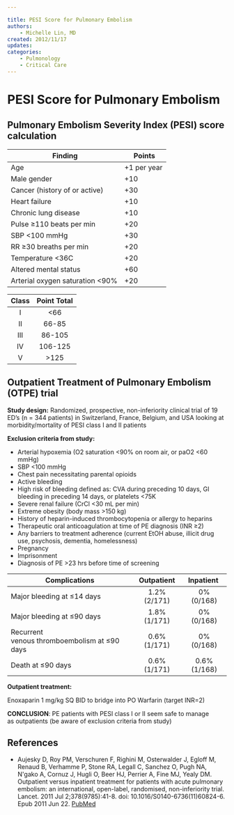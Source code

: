 ```yaml
---

title: PESI Score for Pulmonary Embolism
authors:
    - Michelle Lin, MD
created: 2012/11/17
updates:
categories:
    - Pulmonology
    - Critical Care
---
```


# PESI Score for Pulmonary Embolism

## Pulmonary Embolism Severity Index (PESI) score calculation

|  **Finding**                       |  **Points** |
| ---------------------------------- | ----------- |
| Age                                | +1 per year |
| Male gender                        | +10         |
| Cancer (history of or active)      | +30         |
| Heart failure                      | +10         |
| Chronic lung disease               | +10         |
| Pulse ≥110 beats per min           | +20         |
| SBP &lt;100 mmHg                   | +30         |
| RR ≥30 breaths per min             | +20         |
| Temperature &lt;36C                | +20         |
| Altered mental status              | +60         |
| Arterial oxygen saturation &lt;90% | +20         |

| **Class** | **Point Total** |
| :-------: | :-------------: |
|     I     |      &lt;66     |
|     II    |      66-85      |
|    III    |      86-105     |
|     IV    |     106-125     |
|     V     |       >125      |

## Outpatient Treatment of Pulmonary Embolism (OTPE) trial

**Study design:** Randomized, prospective, non-inferiority clinical trial of 19 ED’s (n = 344 patients) in Switzerland, France, Belgium, and USA looking at morbidity/mortality of PESI class I and II patients

**Exclusion criteria from study:**

- Arterial hypoxemia (O2 saturation &lt;90% on room air, or paO2 &lt;60 mmHg)
- SBP &lt;100 mmHg
- Chest pain necessitating parental opioids
- Active bleeding
- High risk of bleeding defined as: CVA during preceding 10 days, GI bleeding in preceding 14 days, or platelets &lt;75K 
- Severe renal failure (CrCl &lt;30 mL per min)
- Extreme obesity (body mass >150 kg)
- History of heparin-induced thrombocytopenia or allergy to heparins
- Therapeutic oral anticoagulation at time of PE diagnosis (INR ≥2)
- Any barriers to treatment adherence (current EtOH abuse, illicit drug use, psychosis, dementia, homelessness)
- Pregnancy
- Imprisonment
- Diagnosis of PE >23 hrs before time of screening

| **Complications**                            |  **Outpatient**  | **Inpatient**  |
| -------------------------------------------- | :--------------: | :------------: |
| Major bleeding at ≤14 days                   |   1.2% (2/171)   |   0% (0/168)   |
| Major bleeding at ≤90 days                   |   1.8% (1/171)   |   0% (0/168)   |
| Recurrent venous thromboembolism at ≤90 days |   0.6% (1/171)   |   0% (0/168)   |
| Death at ≤90 days                            |   0.6% (1/171)   |  0.6% (1/168)  |

**Outpatient treatment:** 

<span class="drug">Enoxaparin</span> 1 mg/kg SQ BID to bridge into PO <span class="drug">Warfarin</span> (target INR=2)

**CONCLUSION**: PE patients with PESI class I or II seem safe to manage as outpatients (be aware of exclusion criteria from study)

## References

- Aujesky D, Roy PM, Verschuren F, Righini M, Osterwalder J, Egloff M, Renaud B, Verhamme P, Stone RA, Legall C, Sanchez O, Pugh NA, N'gako A, Cornuz J, Hugli O, Beer HJ, Perrier A, Fine MJ, Yealy DM. Outpatient versus inpatient treatment for patients with acute pulmonary embolism: an international, open-label, randomised, non-inferiority trial. Lancet. 2011 Jul 2;378(9785):41-8. doi: 10.1016/S0140-6736(11)60824-6. Epub 2011 Jun 22. [PubMed](https://www.ncbi.nlm.nih.gov/pubmed/?term=21703676)
